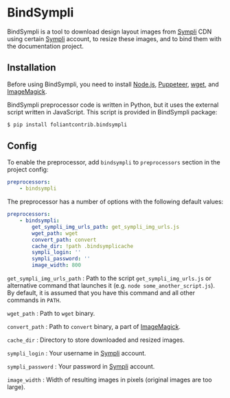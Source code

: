 # BindSympli

BindSympli is a tool to download design layout images from [Sympli](https://sympli.io/) CDN using certain [Sympli](https://sympli.io/) account, to resize these images, and to bind them with the documentation project.

## Installation

Before using BindSympli, you need to install [Node.js](https://nodejs.org/en/), [Puppeteer](https://github.com/GoogleChrome/puppeteer), [wget](https://www.gnu.org/software/wget/), and [ImageMagick](https://imagemagick.org/).

BindSympli preprocessor code is written in Python, but it uses the external script written in JavaScript. This script is provided in BindSympli package:

```bash
$ pip install foliantcontrib.bindsympli
```

## Config

To enable the preprocessor, add `bindsympli` to `preprocessors` section in the project config:

```yaml
preprocessors:
    - bindsympli
```

The preprocessor has a number of options with the following default values:

```yaml
preprocessors:
    - bindsympli:
        get_sympli_img_urls_path: get_sympli_img_urls.js
        wget_path: wget
        convert_path: convert
        cache_dir: !path .bindsymplicache
        sympli_login: ''
        sympli_password: ''
        image_width: 800
```

`get_sympli_img_urls_path`
:   Path to the script `get_sympli_img_urls.js` or alternative command that launches it (e.g. `node some_another_script.js`). By default, it is assumed that you have this command and all other commands in `PATH`.

`wget_path`
:   Path to `wget` binary.

`convert_path`
:   Path to `convert` binary, a part of [ImageMagick](https://imagemagick.org/).

`cache_dir`
:   Directory to store downloaded and resized images.

`sympli_login`
:   Your username in [Sympli](https://sympli.io/) account.

`sympli_password`
:   Your password in [Sympli](https://sympli.io/) account.

`image_width`
:   Width of resulting images in pixels (original images are too large).
